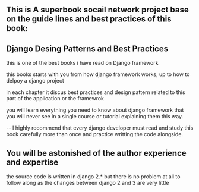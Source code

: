 This is A superbook socail network project 
base on the guide lines and best practices of this book:
-------------------------------------------------
Django Desing Patterns and Best Practices 
-------------------------------------------------

this is one of the best books i have read on Django framework 

this books starts  with you from how django framework works, up to how to delpoy a django project 

in each chapter it discus best practices and design pattern related to this part of the application or the framewrok 

you will learn everything you need to know about django framework that you will never see in a single course or tutorial explaining them this way. 

-- 
I highly recommend that every django developer must read and study this book carefully more than once and practice writting the code alongside. 

You will be astonished of the author experience  and expertise
-- 
the source code is written in django 2.* but there is no problem at all to follow along as the changes between django 2 and 3 are very little 

